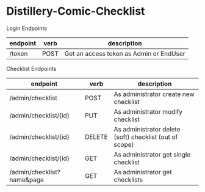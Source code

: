 # Distillery-Comic-Checklist

Login Endpoints

| endpoint                   | verb      | description                                             |
| ---                        | ---       | ---                                                     |
| /token                     | POST      | Get an access token as Admin or EndUser                 |


Checklist Endpoints

| endpoint                   | verb      | description                                             |
| ---                        | ---       | ---                                                     |
| /admin/checklist           | POST      | As administrator create new checklist                   |
| /admin/checklist/{id}      | PUT       | As administrator modify checklist                       |
| /admin/checklist/{id}      | DELETE    | As administrator delete (soft) checklist (out of scope) |
| /admin/checklist/{id}      | GET       | As administrator get single checklist                   |
| /admin/checklist?name&page | GET       | As administrator get checklists                         |
